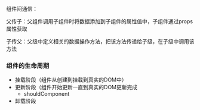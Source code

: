 组件间通信：

父传子：父组件调用子组件时将数据添加到子组件的属性值中，子组件通过props属性获取

子传父：父级中定义相关的数据操作方法，把该方法传递给子级，在子级中调用该方法

### 组件的生命周期

- 挂载阶段（组件从创建到挂载到真实的DOM中）
- 更新阶段（组件开始更新一直到真实的DOM更新完成
  - shouldComponent
- 卸载阶段

